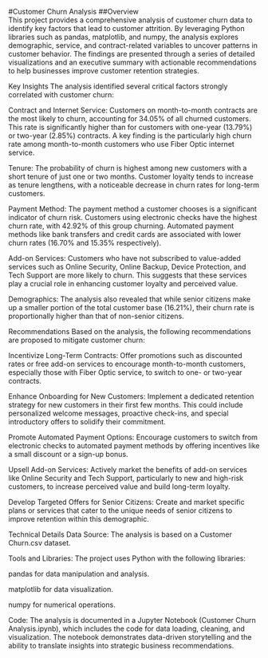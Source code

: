 #Customer Churn Analysis
##Overview  
This project provides a comprehensive analysis of customer churn data to identify key factors that lead to customer attrition. 
By leveraging Python libraries such as pandas, matplotlib, and numpy, the analysis explores demographic, service, and contract-related variables
to uncover patterns in customer behavior. The findings are presented through a series of detailed visualizations and an executive summary with 
actionable recommendations to help businesses improve customer retention strategies.

Key Insights
The analysis identified several critical factors strongly correlated with customer churn:

Contract and Internet Service: Customers on month-to-month contracts are the most likely to churn, accounting for 34.05% of all churned customers.
This rate is significantly higher than for customers with one-year (13.79%) or two-year (2.85%) contracts. A key finding is the particularly high
churn rate among month-to-month customers who use Fiber Optic internet service.

Tenure: The probability of churn is highest among new customers with a short tenure of just one or two months. Customer loyalty tends to increase 
as tenure lengthens, with a noticeable decrease in churn rates for long-term customers.

Payment Method: The payment method a customer chooses is a significant indicator of churn risk. Customers using electronic checks have the highest 
churn rate, with 42.92% of this group churning. Automated payment methods like bank transfers and credit cards are associated with lower churn rates
(16.70% and 15.35% respectively).

Add-on Services: Customers who have not subscribed to value-added services such as Online Security, Online Backup, Device Protection, and Tech Support
are more likely to churn. This suggests that these services play a crucial role in enhancing customer loyalty and perceived value.

Demographics: The analysis also revealed that while senior citizens make up a smaller portion of the total customer base (16.21%), their churn rate is
proportionally higher than that of non-senior citizens.

Recommendations
Based on the analysis, the following recommendations are proposed to mitigate customer churn:

Incentivize Long-Term Contracts: Offer promotions such as discounted rates or free add-on services to encourage month-to-month customers, especially those
with Fiber Optic service, to switch to one- or two-year contracts.

Enhance Onboarding for New Customers: Implement a dedicated retention strategy for new customers in their first few months. This could include personalized
welcome messages, proactive check-ins, and special introductory offers to solidify their commitment.

Promote Automated Payment Options: Encourage customers to switch from electronic checks to automated payment methods by offering incentives like a small discount
or a sign-up bonus.

Upsell Add-on Services: Actively market the benefits of add-on services like Online Security and Tech Support, particularly to new and high-risk customers,
to increase perceived value and build long-term loyalty.

Develop Targeted Offers for Senior Citizens: Create and market specific plans or services that cater to the unique needs of senior citizens to improve retention
within this demographic.

Technical Details
Data Source: The analysis is based on a Customer Churn.csv dataset.

Tools and Libraries: The project uses Python with the following libraries:

pandas for data manipulation and analysis.

matplotlib for data visualization.

numpy for numerical operations.

Code: The analysis is documented in a Jupyter Notebook (Customer Churn Analysis.ipynb), which includes the code for data loading, cleaning, and visualization.
The notebook demonstrates data-driven storytelling and the ability to translate insights into strategic business recommendations.

